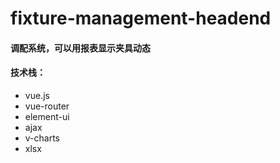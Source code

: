 ﻿# fixture-management-headend
#### 调配系统，可以用报表显示夹具动态

#### 技术栈：
+ vue.js
+ vue-router
+ element-ui
+ ajax
+ v-charts
+ xlsx
